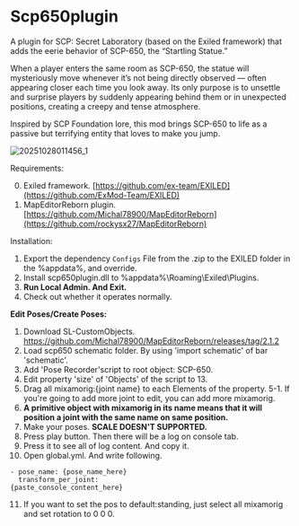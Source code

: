 # Scp650plugin
A plugin for SCP: Secret Laboratory (based on the Exiled framework) that adds the eerie behavior of SCP-650, the “Startling Statue.”

When a player enters the same room as SCP-650, the statue will mysteriously move whenever it’s not being directly observed — often appearing closer each time you look away. Its only purpose is to unsettle and surprise players by suddenly appearing behind them or in unexpected positions, creating a creepy and tense atmosphere.

Inspired by SCP Foundation lore, this mod brings SCP-650 to life as a passive but terrifying entity that loves to make you jump.

![20251028011456_1](https://github.com/user-attachments/assets/4eed9e8c-5efc-4961-b032-2cfb593194a4)

Requirements:

0. Exiled framework. [https://github.com/ex-team/EXILED](https://github.com/ExMod-Team/EXILED)
1. MapEditorReborn plugin. [https://github.com/Michal78900/MapEditorReborn](https://github.com/rockysx27/MapEditorReborn)

Installation:
1. Export the dependency `Configs` File from the .zip to the EXILED folder in the %appdata%, and override.
2. Install scp650plugin.dll to %appdata%\Roaming\Exiled\Plugins.
3. **Run Local Admin. And Exit.**
5. Check out whether it operates normally.

**Edit Poses/Create Poses:**
1. Download SL-CustomObjects. https://github.com/Michal78900/MapEditorReborn/releases/tag/2.1.2
2. Load scp650 schematic folder. By using 'import schematic' of bar 'schematic'.
3. Add 'Pose Recorder'script to root object: SCP-650.
4. Edit property 'size' of 'Objects' of the script to 13.
5. Drag all mixamorig:{joint name} to each Elements of the property.
5-1. If you're going to add more joint to edit, you can add more mixamorig.
6. **A primitive object with mixamorig in its name means that it will position a joint with the same name on same position.**
7. Make your poses. **SCALE DOESN'T SUPPORTED.**
8. Press play button. Then there will be a log on console tab.
9. Press it to see all of log content. And copy it.
10. Open global.yml. And write following.

```
- pose_name: {pose_name_here}
  transform_per_joint:
{paste_console_content_here}
```
11. If you want to set the pos to default:standing, just select all mixamorig and set rotation to 0 0 0.
